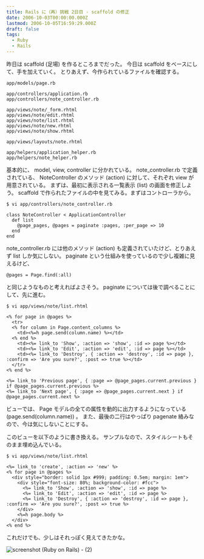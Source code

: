 ```yaml
---
title: Rails に（再）挑戦 2日目 - scaffold の修正
date: 2006-10-03T00:00:00.000Z
lastmod: 2006-10-05T16:59:29.000Z
draft: false
tags:
  - Ruby
  - Rails
---
```


昨日は scaffold (足場) を作るところまでだった。 今日は scaffold をベースにして、手を加えていく。 とりあえず、今作られているファイルを確認する。

```
app/models/page.rb

app/controllers/application.rb
app/controllers/note_controller.rb

app/views/note/_form.rhtml
app/views/note/edit.rhtml
app/views/note/list.rhtml
app/views/note/new.rhtml
app/views/note/show.rhtml

app/views/layouts/note.rhtml

app/helpers/application_helper.rb
app/helpers/note_helper.rb
```

基本的に、 model, view, controller に分かれている。 note\_controller.rb で定義されている、 NoteController のメソッド (action) に対して、それぞれ view が用意されている。 まずは、最初に表示される一覧表示 (list) の画面を修正しよう。 scaffold で作られたファイルの中を見てみる。まずはコントローラから。

```
$ vi app/controllers/note_controller.rb

class NoteController < ApplicationController
  def list
    @page_pages, @pages = paginate :pages, :per_page => 10
  end
end
```

note\_controller.rb には他のメソッド (action) も定義されていたけど、とりあえず list しか気にしない。 paginate という仕組みを使っているので少し複雑に見えるけど、

```
@pages = Page.find(:all)
```

と同じようなものと考えればよさそう。 paginate については後で調べることにして、先に進む。

```
$ vi app/views/note/list.rhtml

<% for page in @pages %>
  <tr>
  <% for column in Page.content_columns %>
    <td><%=h page.send(column.name) %></td>
  <% end %>
    <td><%= link_to 'Show', :action => 'show', :id => page %></td>
    <td><%= link_to 'Edit', :action => 'edit', :id => page %></td>
    <td><%= link_to 'Destroy', { :action => 'destroy', :id => page }, :confirm => 'Are you sure?', :post => true %></td>
  </tr>
<% end %>

<%= link_to 'Previous page', { :page => @page_pages.current.previous } if @page_pages.current.previous %>
<%= link_to 'Next page', { :page => @page_pages.current.next } if @page_pages.current.next %>
```

ビューでは、 Page モデルの全ての属性を動的に出力するようになっている (page.send(column.name)) 。 また、最後の二行はやっぱり pagenate 絡みなので、今は気にしないことにする。

このビューを以下のように書き換える。 サンプルなので、スタイルシートもそのまま埋め込んでいる。

```
$ vi app/views/note/list.rhtml

<%= link_to 'create', :action => 'new' %>
<% for page in @pages %>
  <div style="border: solid 1px #999; padding: 0.5em; margin: 1em">
    <div style="font-size: 80%; background-color: #fcc">
      <%= link_to 'Show', :action => 'show', :id => page %>
      <%= link_to 'Edit', :action => 'edit', :id => page %>
      <%= link_to 'Destroy', { :action => 'destroy', :id => page }, :confirm => 'Are you sure?', :post => true %>
    </div>
    <%=h page.body %>
  </div>
<% end %>
```

これだけでも、少しはそれっぽく見えてきたかな。

![screenshot (Ruby on Rails) - (2)](@/assets/flickr/259916858.jpg "screenshot (Ruby on Rails) - (2)")
